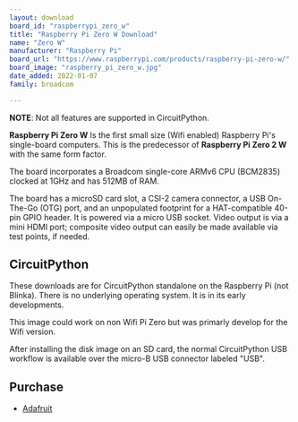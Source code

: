 ```yaml
---
layout: download
board_id: "raspberrypi_zero_w"
title: "Raspberry Pi Zero W Download"
name: "Zero W"
manufacturer: "Raspberry Pi"
board_url: "https://www.raspberrypi.com/products/raspberry-pi-zero-w/"
board_image: "raspberry_pi_zero_w.jpg"
date_added: 2022-01-07
family: broadcom

---
```


**NOTE**: Not all features are supported in CircuitPython.

**Raspberry Pi Zero W** Is the first small size (Wifi enabled) Raspberry Pi's single-board computers. This is the predecessor of **Raspberry Pi Zero 2 W** with the same form factor.

The board incorporates a Broadcom single-core ARMv6 CPU (BCM2835) clocked at 1GHz and has 512MB of RAM.

The board has a microSD card slot, a CSI-2 camera connector, a USB On-The-Go (OTG) port, and an unpopulated footprint for a HAT-compatible 40-pin GPIO header. It is powered via a micro USB socket. Video output is via a mini HDMI port; composite video output can easily be made available via test points, if needed.

## CircuitPython

These downloads are for CircuitPython standalone on the Raspberry Pi (not Blinka). There is no underlying operating system. It is in its early developments.

This image could work on non Wifi Pi Zero but was primarly develop for the Wifi version.

After installing the disk image on an SD card, the normal CircuitPython USB workflow is available over the micro-B USB connector labeled "USB".

## Purchase
* [Adafruit](https://www.adafruit.com/product/3400)

